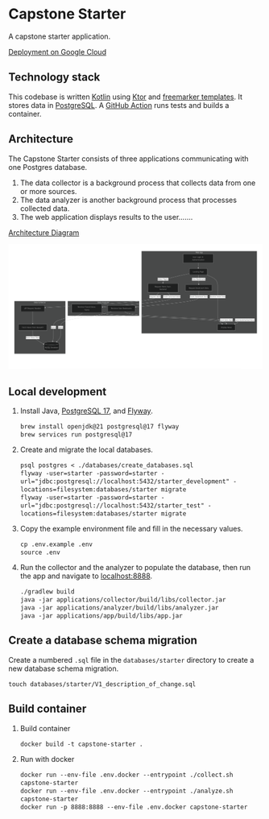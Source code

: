 # Capstone Starter

A capstone starter application.

[Deployment on Google Cloud](https://collector-service-848125970118.us-central1.run.app/)

## Technology stack

This codebase is written [Kotlin](https://kotlinlang.org/) using [Ktor](https://ktor.io/) and [freemarker templates](https://freemarker.apache.org/).
It stores data in [PostgreSQL](https://www.postgresql.org/).
A [GitHub Action](https://github.com/features/actions) runs tests and builds a container.

## Architecture

The Capstone Starter consists of three applications communicating with one Postgres database.

1.  The data collector is a background process that collects data from one or more sources.
1.  The data analyzer is another background process that processes collected data.
1.  The web application displays results to the user.......

[Architecture Diagram](./images/Application_Architecture_Diagram.png)

![Architecture Diagram](./images/Application_Architecture_Diagram.png)

## Local development

1.  Install Java, [PostgreSQL 17](https://formulae.brew.sh/formula/postgresql@17), and [Flyway](https://formulae.brew.sh/formula/flyway).
    ```shell
    brew install openjdk@21 postgresql@17 flyway
    brew services run postgresql@17
    ```

1.  Create and migrate the local databases.
    ```shell
    psql postgres < ./databases/create_databases.sql
    flyway -user=starter -password=starter -url="jdbc:postgresql://localhost:5432/starter_development" -locations=filesystem:databases/starter migrate
    flyway -user=starter -password=starter -url="jdbc:postgresql://localhost:5432/starter_test" -locations=filesystem:databases/starter migrate 
    ```

1.  Copy the example environment file and fill in the necessary values.
    ```shell
    cp .env.example .env 
    source .env
    ```

1.  Run the collector and the analyzer to populate the database, then run the app and navigate to
    [localhost:8888](http://localhost:8888).

    ```shell
    ./gradlew build
    java -jar applications/collector/build/libs/collector.jar
    java -jar applications/analyzer/build/libs/analyzer.jar
    java -jar applications/app/build/libs/app.jar
    ```

## Create a database schema migration

Create a numbered `.sql` file in the `databases/starter` directory to create a new database schema migration.

```shell
touch databases/starter/V1_description_of_change.sql
```

## Build container

1.  Build container
    ```shell
    docker build -t capstone-starter .
    ```

1.  Run with docker
    ```shell
    docker run --env-file .env.docker --entrypoint ./collect.sh capstone-starter
    docker run --env-file .env.docker --entrypoint ./analyze.sh capstone-starter
    docker run -p 8888:8888 --env-file .env.docker capstone-starter
    ```   
